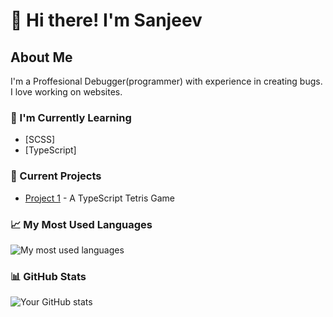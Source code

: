 # 👋 Hi there! I'm Sanjeev

## About Me
I'm a Proffesional Debugger(programmer) with experience in creating bugs. I love working on websites. 

### 🌱 I'm Currently Learning
- [SCSS]
- [TypeScript]

### 🔭 Current Projects
- [Project 1](https://github.com/Adityon/Tetris-4.0) - A TypeScript Tetris Game


### 📈 My Most Used Languages
![My most used languages](https://github-readme-stats.vercel.app/api/top-langs/?username=SanjeevScript&layout=compact)

### 📊 GitHub Stats
![Your GitHub stats](https://github-readme-stats.vercel.app/api?username=SanjeevScript&show_icons=true&hide_title=true)



